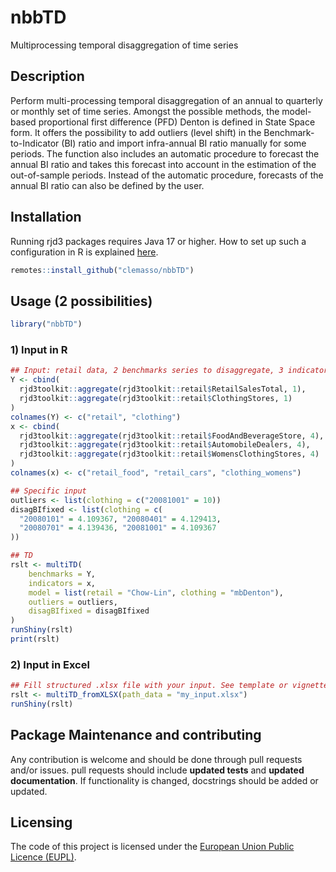 
<!-- README.md is generated from README.Rmd. Please edit that file -->

# nbbTD

<!-- badges: start -->
<!-- badges: end -->

Multiprocessing temporal disaggregation of time series

## Description

Perform multi-processing temporal disaggregation of an annual to
quarterly or monthly set of time series. Amongst the possible methods,
the model-based proportional first difference (PFD) Denton is defined in
State Space form. It offers the possibility to add outliers (level
shift) in the Benchmark-to-Indicator (BI) ratio and import infra-annual
BI ratio manually for some periods. The function also includes an
automatic procedure to forecast the annual BI ratio and takes this
forecast into account in the estimation of the out-of-sample periods.
Instead of the automatic procedure, forecasts of the annual BI ratio can
also be defined by the user.

## Installation

Running rjd3 packages requires Java 17 or higher. How to set up such a
configuration in R is explained
[here](https://jdemetra-new-documentation.netlify.app/#installing-the-software).

``` r
remotes::install_github("clemasso/nbbTD")
```

## Usage (2 possibilities)

``` r
library("nbbTD")
```

### 1) Input in R

``` r
## Input: retail data, 2 benchmarks series to disaggregate, 3 indicators in total
Y <- cbind(
  rjd3toolkit::aggregate(rjd3toolkit::retail$RetailSalesTotal, 1),
  rjd3toolkit::aggregate(rjd3toolkit::retail$ClothingStores, 1)
)
colnames(Y) <- c("retail", "clothing")
x <- cbind(
  rjd3toolkit::aggregate(rjd3toolkit::retail$FoodAndBeverageStore, 4),
  rjd3toolkit::aggregate(rjd3toolkit::retail$AutomobileDealers, 4),
  rjd3toolkit::aggregate(rjd3toolkit::retail$WomensClothingStores, 4)
)
colnames(x) <- c("retail_food", "retail_cars", "clothing_womens")

## Specific input
outliers <- list(clothing = c("20081001" = 10))
disagBIfixed <- list(clothing = c(
  "20080101" = 4.109367, "20080401" = 4.129413,
  "20080701" = 4.139436, "20081001" = 4.109367
))

## TD
rslt <- multiTD(
    benchmarks = Y,
    indicators = x,
    model = list(retail = "Chow-Lin", clothing = "mbDenton"),
    outliers = outliers,
    disagBIfixed = disagBIfixed
)
runShiny(rslt)
print(rslt)
```

### 2) Input in Excel

``` r
## Fill structured .xlsx file with your input. See template or vignette (in the vignette map) for the structure of the Excel file
rslt <- multiTD_fromXLSX(path_data = "my_input.xlsx")
runShiny(rslt)
```

## Package Maintenance and contributing

Any contribution is welcome and should be done through pull requests
and/or issues. pull requests should include **updated tests** and
**updated documentation**. If functionality is changed, docstrings
should be added or updated.

## Licensing

The code of this project is licensed under the [European Union Public
Licence
(EUPL)](https://joinup.ec.europa.eu/collection/eupl/eupl-text-eupl-12).

